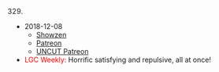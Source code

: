 329.
   * 2018-12-08
      * [Showzen]()
      * [Patreon]()
      * [UNCUT Patreon]()
   * <span style="color:red">LGC Weekly:</span> Horrific satisfying and repulsive, all at once!
